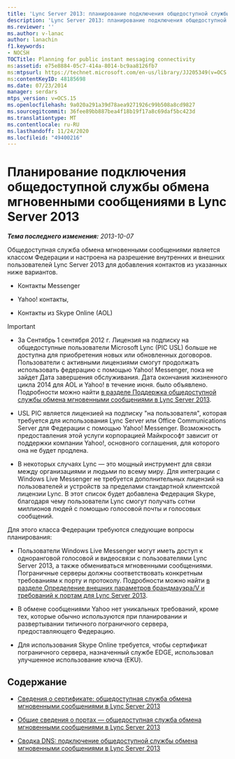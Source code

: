 ```yaml
---
title: 'Lync Server 2013: планирование подключения общедоступной службы обмена мгновенными сообщениями'
description: 'Lync Server 2013: планирование подключения общедоступной службы обмена мгновенными сообщениями.'
ms.reviewer: ''
ms.author: v-lanac
author: lanachin
f1.keywords:
- NOCSH
TOCTitle: Planning for public instant messaging connectivity
ms:assetid: e75e8884-05c7-414a-8014-bc9aa8126fb7
ms:mtpsurl: https://technet.microsoft.com/en-us/library/JJ205349(v=OCS.15)
ms:contentKeyID: 48185698
ms.date: 07/23/2014
manager: serdars
mtps_version: v=OCS.15
ms.openlocfilehash: 9a020a291a39d78aea9271926c99b508a8cd9827
ms.sourcegitcommit: 36fee89bb887bea4f18b19f17a8c69daf5bc423d
ms.translationtype: MT
ms.contentlocale: ru-RU
ms.lasthandoff: 11/24/2020
ms.locfileid: "49400216"
---
```

# <a name="planning-for-public-instant-messaging-connectivity-in-lync-server-2013"></a>Планирование подключения общедоступной службы обмена мгновенными сообщениями в Lync Server 2013

<div data-xmlns="http://www.w3.org/1999/xhtml">

<div class="topic" data-xmlns="http://www.w3.org/1999/xhtml" data-msxsl="urn:schemas-microsoft-com:xslt" data-cs="https://msdn.microsoft.com/">

<div data-asp="https://msdn2.microsoft.com/asp">



</div>

<div id="mainSection">

<div id="mainBody">

<span> </span>

_**Тема последнего изменения:** 2013-10-07_

Общедоступная служба обмена мгновенными сообщениями является классом Федерации и настроена на разрешение внутренних и внешних пользователей Lync Server 2013 для добавления контактов из указанных ниже вариантов.

  - Контакты Messenger

  - Yahoo\! контакты,

  - Контакты из Skype Online (AOL)

<div>


> [!IMPORTANT]  
> <UL>
> <LI>
> <P>За Сентябрь 1 сентября 2012 г. Лицензия на подписку на общедоступные пользователи Microsoft Lync (PIC USL) больше не доступна для приобретения новых или обновленных договоров. Пользователи с активными лицензиями смогут продолжать использовать федерацию с помощью Yahoo! Messenger, пока не зайдет Дата завершения обслуживания. Дата окончания жизненного цикла 2014 для AOL и Yahoo! в течение июня. было объявлено. Подробности можно найти <A href="lync-server-2013-support-for-public-instant-messenger-connectivity.md">в разделе Поддержка общедоступной службы обмена мгновенными сообщениями в Lync Server 2013</A>.</P>
> <LI>
> <P>USL PIC является лицензией на подписку "на пользователя", которая требуется для использования Lync Server или Office Communications Server для Федерации с помощью Yahoo! Messenger. Возможность предоставления этой услуги корпорацией Майкрософт зависит от поддержки компании Yahoo!, основного соглашения, для которого она не будет продлена.</P>
> <LI>
> <P>В некоторых случаях Lync — это мощный инструмент для связи между организациями и людьми по всему миру. Для интеграции с Windows Live Messenger не требуется дополнительных лицензий на пользователей и устройств за пределами стандартной клиентской лицензии Lync. В этот список будет добавлена Федерация Skype, благодаря чему пользователи Lync смогут получать сотни миллионов людей с помощью голосовой почты и голосовых сообщений.</P></LI></UL>



</div>

Для этого класса Федерации требуются следующие вопросы планирования:

  - Пользователи Windows Live Messenger могут иметь доступ к одноранговой голосовой и видеосвязи с пользователями Lync Server 2013, а также обмениваться мгновенными сообщениями. Пограничные серверы должны соответствовать конкретным требованиям к порту и протоколу. Подробности можно найти [в разделе Определение внешних параметров брандмауэра/V и требований к портам для Lync Server 2013](lync-server-2013-determine-external-a-v-firewall-and-port-requirements.md).

  - В обмене сообщениями Yahoo нет уникальных требований, кроме тех, которые обычно используются при планировании и развертывании типичного пограничного сервера, предоставляющего Федерацию.

  - Для использования Skype Online требуется, чтобы сертификат пограничного сервера, назначенный службе EDGE, использовал улучшенное использование ключа (EKU).

<div>

## <a name="in-this-section"></a>Содержание

  - [Сведения о сертификате: общедоступная служба обмена мгновенными сообщениями в Lync Server 2013](lync-server-2013-certificate-summary-public-instant-messaging-connectivity.md)

  - [Общие сведения о портах — общедоступная служба обмена мгновенными сообщениями в Lync Server 2013](lync-server-2013-port-summary-public-instant-messaging-connectivity.md)

  - [Сводка DNS: подключение общедоступной службы обмена мгновенными сообщениями в Lync Server 2013](https://technet.microsoft.com/library/jj618375\(v=ocs.15\))

</div>

</div>

<span> </span>

</div>

</div>

</div>

